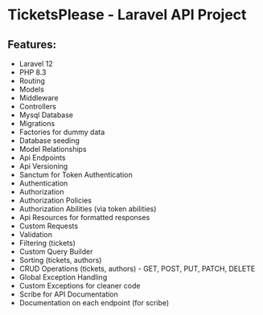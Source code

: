 # TicketsPlease - Laravel API Project

## Features:

- Laravel 12
- PHP 8.3
- Routing
- Models
- Middleware
- Controllers
- Mysql Database
- Migrations
- Factories for dummy data
- Database seeding
- Model Relationships
- Api Endpoints
- Api Versioning
- Sanctum for Token Authentication
- Authentication
- Authorization
- Authorization Policies
- Authorization Abilities (via token abilities)
- Api Resources for formatted responses
- Custom Requests
- Validation
- Filtering (tickets)
- Custom Query Builder
- Sorting (tickets, authors)
- CRUD Operations (tickets, authors) - GET, POST, PUT, PATCH, DELETE
- Global Exception Handling
- Custom Exceptions for cleaner code
- Scribe for API Documentation
- Documentation on each endpoint (for scribe)

